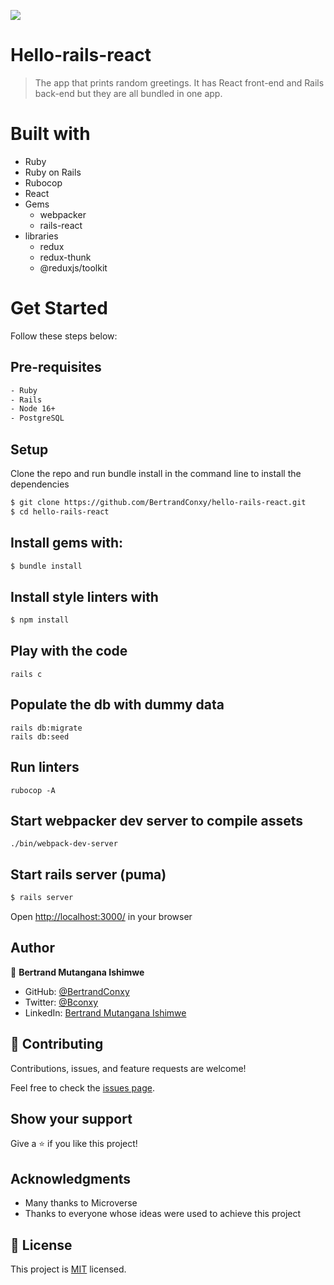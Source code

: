 ![](https://img.shields.io/badge/Hello-blue)

# Hello-rails-react

> The app that prints random greetings. It has React front-end and Rails back-end but they are all bundled in one app.

# Built with
- Ruby
- Ruby on Rails
- Rubocop
- React
- Gems
  - webpacker
  - rails-react
- libraries
  - redux
  - redux-thunk
  - @reduxjs/toolkit

# Get Started
Follow these steps below:

## Pre-requisites

```bash
- Ruby
- Rails
- Node 16+
- PostgreSQL
```

## Setup
Clone the repo and run bundle install in the command line to install the dependencies

```bash
$ git clone https://github.com/BertrandConxy/hello-rails-react.git
$ cd hello-rails-react
```

## Install gems with:

```bash
$ bundle install
```

## Install style linters with
```bash
$ npm install
```

## Play with the code
```
rails c
```

## Populate the db with dummy data
```
rails db:migrate
rails db:seed
```

## Run linters
```
rubocop -A
```

## Start webpacker dev server to compile assets
```
./bin/webpack-dev-server
```

## Start rails server (puma)

```bash
$ rails server
```

Open [http://localhost:3000/](http://localhost:3000/) in your browser


## Author

👤 **Bertrand Mutangana Ishimwe**

- GitHub: [@BertrandConxy](https://github.com/BertrandConxy)
- Twitter: [@Bconxy](https://twitter.com/BertrandMutanga)
- LinkedIn: [Bertrand Mutangana Ishimwe](https://www.linkedin.com/in/bertrandmutangana)

## 🤝 Contributing

Contributions, issues, and feature requests are welcome!

Feel free to check the [issues page](../../issues/).

## Show your support

Give a ⭐️ if you like this project!

## Acknowledgments
- Many thanks to Microverse
- Thanks to everyone whose ideas were used to achieve this project

## 📝 License

This project is [MIT](./MIT.md) licensed.
